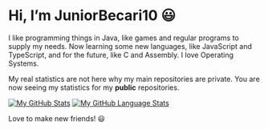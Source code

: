 # Hi, I’m JuniorBecari10 😃

I like programming things in Java, like games and regular programs to supply my needs. Now learning some new languages, like JavaScript and TypeScript, and for the future, like C and Assembly. I love Operating Systems.

My real statistics are not here why my main repositories are private. You are now seeing my statistics for my **public** repositories.

[![My GitHub Stats](https://github-readme-stats.vercel.app/api/?username=JuniorBecari10&count_private=true&theme=tokyonight&showicons=true)]()
[![My GitHub Language Stats](https://github-readme-stats.vercel.app/api/top-langs/?username=JuniorBecari10&langs_count=5&theme=tokyonight)]()

Love to make new friends! 😃
